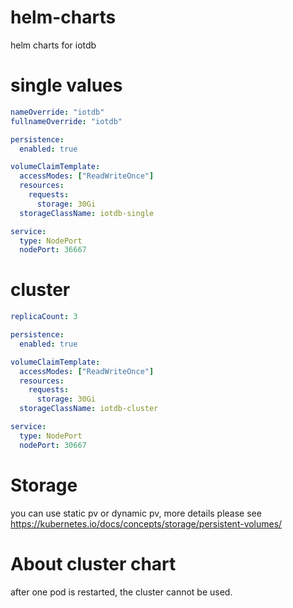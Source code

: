 # helm-charts
helm charts for iotdb

# single values
```yaml
nameOverride: "iotdb"
fullnameOverride: "iotdb"

persistence:
  enabled: true

volumeClaimTemplate:
  accessModes: ["ReadWriteOnce"]
  resources:
    requests:
      storage: 30Gi
  storageClassName: iotdb-single

service:
  type: NodePort
  nodePort: 36667
```

# cluster
```yaml
replicaCount: 3

persistence:
  enabled: true

volumeClaimTemplate:
  accessModes: ["ReadWriteOnce"]
  resources:
    requests:
      storage: 30Gi
  storageClassName: iotdb-cluster

service:
  type: NodePort
  nodePort: 30667

```

# Storage
you can use static pv or dynamic pv, more details please see https://kubernetes.io/docs/concepts/storage/persistent-volumes/

# About cluster chart
after one pod is restarted, the cluster cannot be used.
